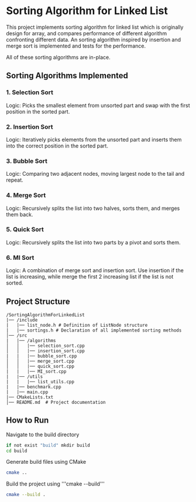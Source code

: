 # Sorting Algorithm for Linked List
This project implements sorting algorithm for linked list which is originally design for array, and compares performance of different algorithm confronting different data. An sorting algorithm inspired by insertion and merge sort is implemented and tests for the performance.

All of these sorting algorithms are in-place.

## Sorting Algorithms Implemented

### 1. Selection Sort

Logic: Picks the smallest element from unsorted part and swap with the first position in the sorted part.

### 2. Insertion Sort

Logic: Iteratively picks elements from the unsorted part and inserts them into the correct position in the sorted part.

### 3. Bubble Sort

Logic: Comparing two adjacent nodes, moving largest node to the tail and repeat.

### 4. Merge Sort

Logic: Recursively splits the list into two halves, sorts them, and merges them back.

### 5. Quick Sort

Logic: Recursively splits the list into two parts by a pivot and sorts them.

### 6. MI Sort

Logic: A combination of merge sort and insertion sort. Use insertion if the list is increasing, while merge the first 2 increasing list if the list is not sorted.

## Project Structure

```
/SortingAlgorithmForLinkedList
|── /include
|   |── list_node.h # Definition of ListNode structure
|   |── sortings.h # Declaration of all implemented sorting methods
│── /src
|   |── /algorithms
│   │   |── selection_sort.cpp
│   │   |── insertion_sort.cpp
|   |   |── bubble_sort.cpp
│   │   |── merge_sort.cpp
│   │   |── quick_sort.cpp
|   |   |── MI_sort.cpp
|   |── /utils
|   |   |── list_utils.cpp
|   |── benchmark.cpp
|   |── main.cpp
|── CMakeLists.txt
│── README.md  # Project documentation
```

## How to Run

Navigate to the build directory
```sh
if not exist "build" mkdir build
cd build
```
Generate build files using CMake
```sh
cmake ..
```

Build the project using '''cmake --build'''
```sh
cmake --build .
```